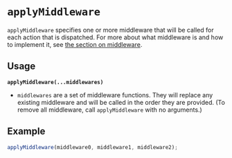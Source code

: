 # `applyMiddleware`

`applyMiddleware` specifies one or more middleware that will be called for each action that is dispatched.
For more about what middleware is and how to implement it, see [the section on middleware](../usage/middleware.md).


## Usage

**`applyMiddleware(...middlewares)`**

* `middlewares` are a set of middleware functions.
They will replace any existing middleware and will be called in the order they are provided.
(To remove all middleware, call `applyMiddleware` with no arguments.)


## Example

```typescript
applyMiddleware(middleware0, middleware1, middleware2);
```
